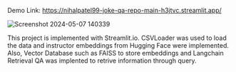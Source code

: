 Demo Link: https://nihalpatel99-joke-qa-repo-main-h3jtvc.streamlit.app/

![Screenshot 2024-05-07 140339](https://github.com/nihalpatel99/joke-qa-repo/assets/69350058/e302bfa7-16d1-432c-9f84-69d9ebb9aa81)

This project is implemented with Streamlit.io. CSVLoader was used to load the data and instructor embeddings from Hugging Face were implemented. Also, Vector Database such as FAISS to store embeddings and Langchain Retrieval QA was implented to retrive information through query.
